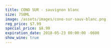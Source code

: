 ```yaml
---
title: CONO SUR - sauvignon blanc
size: 750ML
image: /assets/images/cono-sur-sauv-blanc.png
reg_price: $7.99
special_price: $8.99
expiration_date: 2018-05-23 00:00:00 -0600
show_wine: true
---
```


